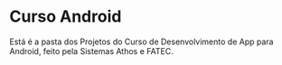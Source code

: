 # Curso Android
Está é a pasta dos Projetos do Curso de Desenvolvimento de App para Android, feito pela Sistemas Athos e FATEC.
